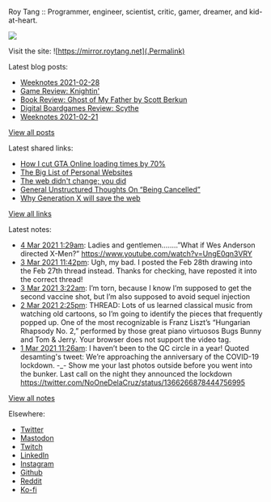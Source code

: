 Roy Tang :: Programmer, engineer, scientist, critic, gamer, dreamer, and kid-at-heart.

![](https://roytang.net/img/profile.jpg)

Visit the site: ![https://mirror.roytang.net](.Permalink)

Latest blog posts:
    

- [Weeknotes 2021-02-28](https://mirror.roytang.net/2021/02/weeknotes-2021-02-28/)
- [Game Review: Knightin&#39;](https://mirror.roytang.net/2021/02/game-review-knightin/)
- [Book Review: Ghost of My Father by Scott Berkun](https://mirror.roytang.net/2021/02/book-review-ghost-of-my-father-by-scott-berkun/)
- [Digital Boardgames Review: Scythe](https://mirror.roytang.net/2021/02/digital-boardgames-review-scythe/)
- [Weeknotes 2021-02-21](https://mirror.roytang.net/2021/02/weeknotes-2021-02-21/)

[View all posts](https://mirror.roytang.net/blog)

Latest shared links:
    

- [How I cut GTA Online loading times by 70%](https://mirror.roytang.net/2021/03/how-i-cut-gta-online-loading-times-by-70/)
- [The Big List of Personal Websites](https://mirror.roytang.net/2021/02/the-big-list-of-personal-websites/)
- [The web didn&#39;t change; you did](https://mirror.roytang.net/2021/02/the-web-didnt-change-you-did/)
- [General Unstructured Thoughts On “Being Cancelled”](https://mirror.roytang.net/2021/02/general-unstructured-thoughts-on-being-cancelled/)
- [Why Generation X will save the web](https://mirror.roytang.net/2021/02/why-generation-x-will-save-the-web/)

[View all links](https://mirror.roytang.net/links)

Latest notes:
    

- [4 Mar 2021 1:29am](https://mirror.roytang.net/2021/03/1367286107361054724/): Ladies and gentlemen……..”What if Wes Anderson directed X-Men?”
https://www.youtube.com/watch?v=UngE0qn3VRY
- [3 Mar 2021 11:42pm](https://mirror.roytang.net/2021/03/gplein5/): Ugh, my bad. I posted the Feb 28th drawing into the Feb 27th thread instead. Thanks for checking, have reposted it into the correct thread!
- [3 Mar 2021 3:22am](https://mirror.roytang.net/2021/03/1366952145623281670/): I&rsquo;m torn, because I know I&rsquo;m supposed to get the second vaccine shot, but I&rsquo;m also supposed to avoid sequel injection
- [2 Mar 2021 2:25pm](https://mirror.roytang.net/2021/03/1366756482553843719/): THREAD: Lots of us learned classical music from watching old cartoons, so I’m going to identify the pieces that frequently popped up.
One of the most recognizable is Franz Liszt’s “Hungarian Rhapsody No. 2,” performed by those great piano virtuosos Bugs Bunny and Tom &amp; Jerry.
Your browser does not support the video tag.  
- [1 Mar 2021 11:26am](https://mirror.roytang.net/2021/03/1366349139559129088/): I haven’t been to the QC circle in a year!
Quoted desamting&#39;s tweet:   We&rsquo;re approaching the anniversary of the COVID-19 lockdown. -_- Show me your last photos outside before you went into the bunker.
Last call on the night they announced the lockdown https://twitter.com/NoOneDelaCruz/status/1366266878444756995
 

[View all notes](https://mirror.roytang.net/notes)

Elsewhere:

- [Twitter](https://twitter.com/roytang)
- [Mastodon](https://mastodon.technology/@roytang)
- [Twitch](https://twitch.tv/twitchyroy)
- [LinkedIn](https://www.linkedin.com/in/roytang)
- [Instagram](https://instagram.com/roytang0400)
- [Github](https://github.com/roytang)
- [Reddit](https://reddit.com/u/hungryroy)
- [Ko-fi](https://ko-fi.com/roytang)